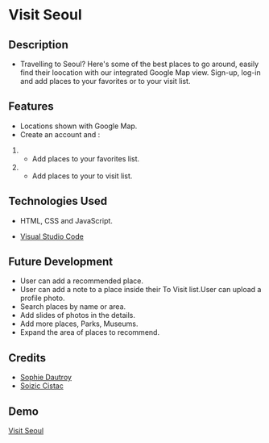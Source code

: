 # Visit Seoul

## Description
* Travelling to Seoul? Here's some of the best places to go around, easily find their loocation with our integrated Google Map view. Sign-up, log-in and add places to your favorites or to your visit list.

## Features
* Locations shown with Google Map.
* Create an account and :
1. - Add places to your favorites list.
1. - Add places to your to visit list.

## Technologies Used
* HTML, CSS and JavaScript.
- [Visual Studio Code](https://code.visualstudio.com/)

## Future Development
- User can add a recommended place.
- User can add a note to a place inside their To Visit list.User can upload a profile photo.
- Search places by name or area.
- Add slides of photos in the details.
- Add more places, Parks, Museums.
- Expand the area of places to recommend.

## Credits
* [Sophie Dautroy](https://github.com/So-Mina)
* [Soizic Cistac](https://github.com/SoizicCistac)

## Demo
[Visit Seoul](https://visit-seoul.onrender.com)
